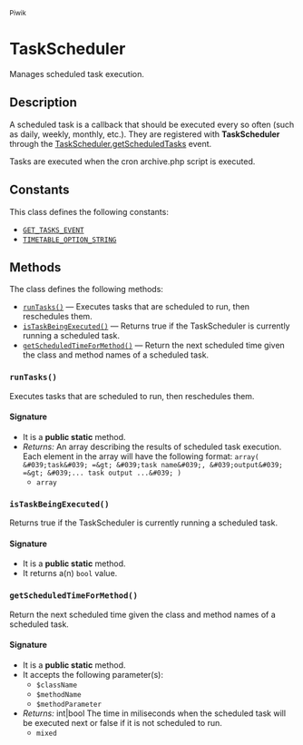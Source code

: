 <small>Piwik</small>

TaskScheduler
=============

Manages scheduled task execution.

Description
-----------

A scheduled task is a callback that should be executed every so often (such as daily,
weekly, monthly, etc.). They are registered with **TaskScheduler** through the
[TaskScheduler.getScheduledTasks](#) event.

Tasks are executed when the cron archive.php script is executed.


Constants
---------

This class defines the following constants:

- [`GET_TASKS_EVENT`](#GET_TASKS_EVENT)
- [`TIMETABLE_OPTION_STRING`](#TIMETABLE_OPTION_STRING)

Methods
-------

The class defines the following methods:

- [`runTasks()`](#runTasks) &mdash; Executes tasks that are scheduled to run, then reschedules them.
- [`isTaskBeingExecuted()`](#isTaskBeingExecuted) &mdash; Returns true if the TaskScheduler is currently running a scheduled task.
- [`getScheduledTimeForMethod()`](#getScheduledTimeForMethod) &mdash; Return the next scheduled time given the class and method names of a scheduled task.

### `runTasks()` <a name="runTasks"></a>

Executes tasks that are scheduled to run, then reschedules them.

#### Signature

- It is a **public static** method.
- _Returns:_ An array describing the results of scheduled task execution. Each element in the array will have the following format: ``` array( &#039;task&#039; =&gt; &#039;task name&#039;, &#039;output&#039; =&gt; &#039;... task output ...&#039; ) ```
    - `array`

### `isTaskBeingExecuted()` <a name="isTaskBeingExecuted"></a>

Returns true if the TaskScheduler is currently running a scheduled task.

#### Signature

- It is a **public static** method.
- It returns a(n) `bool` value.

### `getScheduledTimeForMethod()` <a name="getScheduledTimeForMethod"></a>

Return the next scheduled time given the class and method names of a scheduled task.

#### Signature

- It is a **public static** method.
- It accepts the following parameter(s):
    - `$className`
    - `$methodName`
    - `$methodParameter`
- _Returns:_ int|bool The time in miliseconds when the scheduled task will be executed next or false if it is not scheduled to run.
    - `mixed`

